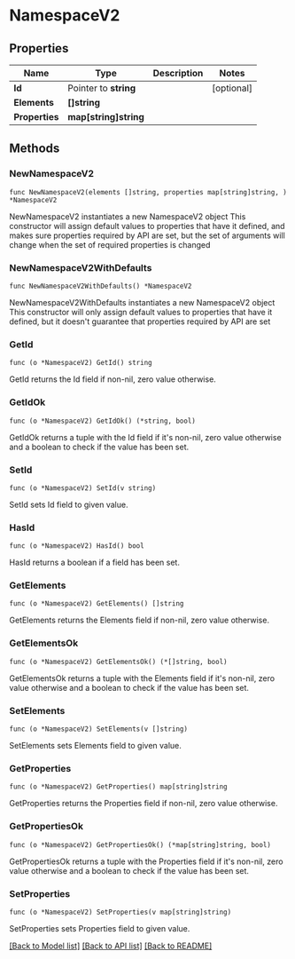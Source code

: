 # NamespaceV2

## Properties

Name | Type | Description | Notes
------------ | ------------- | ------------- | -------------
**Id** | Pointer to **string** |  | [optional] 
**Elements** | **[]string** |  | 
**Properties** | **map[string]string** |  | 

## Methods

### NewNamespaceV2

`func NewNamespaceV2(elements []string, properties map[string]string, ) *NamespaceV2`

NewNamespaceV2 instantiates a new NamespaceV2 object
This constructor will assign default values to properties that have it defined,
and makes sure properties required by API are set, but the set of arguments
will change when the set of required properties is changed

### NewNamespaceV2WithDefaults

`func NewNamespaceV2WithDefaults() *NamespaceV2`

NewNamespaceV2WithDefaults instantiates a new NamespaceV2 object
This constructor will only assign default values to properties that have it defined,
but it doesn't guarantee that properties required by API are set

### GetId

`func (o *NamespaceV2) GetId() string`

GetId returns the Id field if non-nil, zero value otherwise.

### GetIdOk

`func (o *NamespaceV2) GetIdOk() (*string, bool)`

GetIdOk returns a tuple with the Id field if it's non-nil, zero value otherwise
and a boolean to check if the value has been set.

### SetId

`func (o *NamespaceV2) SetId(v string)`

SetId sets Id field to given value.

### HasId

`func (o *NamespaceV2) HasId() bool`

HasId returns a boolean if a field has been set.

### GetElements

`func (o *NamespaceV2) GetElements() []string`

GetElements returns the Elements field if non-nil, zero value otherwise.

### GetElementsOk

`func (o *NamespaceV2) GetElementsOk() (*[]string, bool)`

GetElementsOk returns a tuple with the Elements field if it's non-nil, zero value otherwise
and a boolean to check if the value has been set.

### SetElements

`func (o *NamespaceV2) SetElements(v []string)`

SetElements sets Elements field to given value.


### GetProperties

`func (o *NamespaceV2) GetProperties() map[string]string`

GetProperties returns the Properties field if non-nil, zero value otherwise.

### GetPropertiesOk

`func (o *NamespaceV2) GetPropertiesOk() (*map[string]string, bool)`

GetPropertiesOk returns a tuple with the Properties field if it's non-nil, zero value otherwise
and a boolean to check if the value has been set.

### SetProperties

`func (o *NamespaceV2) SetProperties(v map[string]string)`

SetProperties sets Properties field to given value.



[[Back to Model list]](../README.md#documentation-for-models) [[Back to API list]](../README.md#documentation-for-api-endpoints) [[Back to README]](../README.md)


